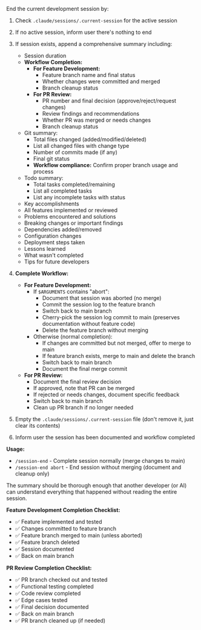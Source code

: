 End the current development session by:

1. Check `.claude/sessions/.current-session` for the active session
2. If no active session, inform user there's nothing to end
3. If session exists, append a comprehensive summary including:
   - Session duration
   - **Workflow Completion:**
     * **For Feature Development:**
       - Feature branch name and final status
       - Whether changes were committed and merged
       - Branch cleanup status
     * **For PR Review:**
       - PR number and final decision (approve/reject/request changes)
       - Review findings and recommendations
       - Whether PR was merged or needs changes
       - Branch cleanup status
   - Git summary:
     * Total files changed (added/modified/deleted)
     * List all changed files with change type
     * Number of commits made (if any)
     * Final git status
     * **Workflow compliance:** Confirm proper branch usage and process
   - Todo summary:
     * Total tasks completed/remaining
     * List all completed tasks
     * List any incomplete tasks with status
   - Key accomplishments
   - All features implemented or reviewed
   - Problems encountered and solutions
   - Breaking changes or important findings
   - Dependencies added/removed
   - Configuration changes
   - Deployment steps taken
   - Lessons learned
   - What wasn't completed
   - Tips for future developers

4. **Complete Workflow:**
   - **For Feature Development:**
     - If `$ARGUMENTS` contains "abort":
       - Document that session was aborted (no merge)
       - Commit the session log to the feature branch
       - Switch back to main branch
       - Cherry-pick the session log commit to main (preserves documentation without feature code)
       - Delete the feature branch without merging
     - Otherwise (normal completion):
       - If changes are committed but not merged, offer to merge to main
       - If feature branch exists, merge to main and delete the branch
       - Switch back to main branch
       - Document the final merge commit
   - **For PR Review:**
     - Document the final review decision
     - If approved, note that PR can be merged
     - If rejected or needs changes, document specific feedback
     - Switch back to main branch
     - Clean up PR branch if no longer needed

5. Empty the `.claude/sessions/.current-session` file (don't remove it, just clear its contents)
6. Inform user the session has been documented and workflow completed

**Usage:**
- `/session-end` - Complete session normally (merge changes to main)
- `/session-end abort` - End session without merging (document and cleanup only)

The summary should be thorough enough that another developer (or AI) can understand everything that happened without reading the entire session.

**Feature Development Completion Checklist:**
- ✅ Feature implemented and tested
- ✅ Changes committed to feature branch
- ✅ Feature branch merged to main (unless aborted)
- ✅ Feature branch deleted
- ✅ Session documented
- ✅ Back on main branch

**PR Review Completion Checklist:**
- ✅ PR branch checked out and tested
- ✅ Functional testing completed
- ✅ Code review completed
- ✅ Edge cases tested
- ✅ Final decision documented
- ✅ Back on main branch
- ✅ PR branch cleaned up (if needed)
